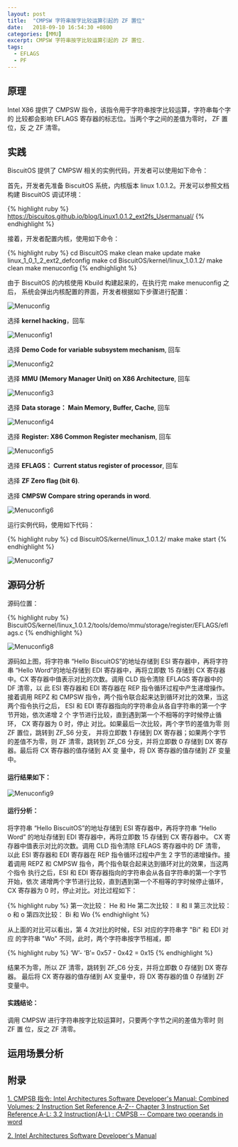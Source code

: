```yaml
---
layout: post
title:  "CMPSW 字符串按字比较运算引起的 ZF 置位"
date:   2018-09-10 16:54:30 +0800
categories: [MMU]
excerpt: CMPSW 字符串按字比较运算引起的 ZF 置位.
tags:
  - EFLAGS
  - PF
---
```


## 原理

Intel X86 提供了 CMPSW 指令，该指令用于字符串按字比较运算，字符串每个字的
比较都会影响 EFLAGS 寄存器的标志位。当两个字之间的差值为零时， ZF 置位，反
之 ZF 清零。

## 实践

BiscuitOS 提供了 CMPSW 相关的实例代码，开发者可以使用如下命令：

首先，开发者先准备 BiscuitOS 系统，内核版本 linux 1.0.1.2。开发可以参照文档
构建 BiscuitOS 调试环境：

{% highlight ruby %}
https://biscuitos.github.io/blog/Linux1.0.1.2_ext2fs_Usermanual/
{% endhighlight %}


接着，开发者配置内核，使用如下命令：

{% highlight ruby %}
cd BiscuitOS
make clean
make update
make linux_1_0_1_2_ext2_defconfig
make
cd BiscuitOS/kernel/linux_1.0.1.2/
make clean
make menuconfig
{% endhighlight %}

由于 BiscuitOS 的内核使用 Kbuild 构建起来的，在执行完 make menuconfig 之后，
系统会弹出内核配置的界面，开发者根据如下步骤进行配置：

![Menuconfig](https://raw.githubusercontent.com/EmulateSpace/PictureSet/master/BiscuitOS/kernel/MMU000003.png)

选择 **kernel hacking**，回车

![Menuconfig1](https://raw.githubusercontent.com/EmulateSpace/PictureSet/master/BiscuitOS/kernel/MMU000004.png)

选择 **Demo Code for variable subsystem mechanism**, 回车

![Menuconfig2](https://raw.githubusercontent.com/EmulateSpace/PictureSet/master/BiscuitOS/kernel/MMU000005.png)

选择 **MMU (Memory Manager Unit) on X86 Architecture**, 回车

![Menuconfig3](https://raw.githubusercontent.com/EmulateSpace/PictureSet/master/BiscuitOS/kernel/MMU000006.png)

选择 **Data storage： Main  Memory, Buffer, Cache**, 回车

![Menuconfig4](https://raw.githubusercontent.com/EmulateSpace/PictureSet/master/BiscuitOS/kernel/MMU000007.png)

选择 **Register: X86 Common Register mechanism**, 回车

![Menuconfig5](https://raw.githubusercontent.com/EmulateSpace/PictureSet/master/BiscuitOS/kernel/MMU000008.png)

选择 **EFLAGS： Current status register of processor**, 回车

选择 **ZF Zero flag (bit 6)**.

选择 **CMPSW   Compare string operands in word**.

![Menuconfig6](https://raw.githubusercontent.com/EmulateSpace/PictureSet/master/BiscuitOS/kernel/MMU000233.png)

运行实例代码，使用如下代码：

{% highlight ruby %}
cd BiscuitOS/kernel/linux_1.0.1.2/
make 
make start
{% endhighlight %}

![Menuconfig7](https://raw.githubusercontent.com/EmulateSpace/PictureSet/master/BiscuitOS/kernel/MMU000234.png)

## 源码分析

源码位置：

{% highlight ruby %}
BiscuitOS/kernel/linux_1.0.1.2/tools/demo/mmu/storage/register/EFLAGS/eflags.c
{% endhighlight %}

![Menuconfig8](https://raw.githubusercontent.com/EmulateSpace/PictureSet/master/BiscuitOS/kernel/MMU000235.png)

源码如上图，将字符串 “Hello BiscuitOS”的地址存储到 ESI 寄存器中，再将字符串 
“Hello Word”的地址存储到 EDI 寄存器中，再将立即数 15 存储到 CX 寄存器中。CX 
寄存器中值表示对比的次数。调用 CLD 指令清除 EFLAGS 寄存器中的 DF 清零，以
此 ESI 寄存器和 EDI 寄存器在 REP 指令循环过程中产生递增操作。接着调用 REPZ 
和 CMPSW 指令，两个指令联合起来达到循环对比的效果，当这两个指令执行之后，
ESI 和 EDI 寄存器指向的字符串会从各自字符串的第一个字节开始，依次递增 2 个
字节进行比较，直到遇到第一个不相等的字时候停止循环， CX 寄存器为 0 时，停止
对比。如果最后一次比较，两个字节的差值为零 则 ZF 置位，跳转到 ZF_S6 分支，
并将立即数 1 存储到 DX 寄存器；如果两个字节的差值不为零，则 ZF 清零，跳转到 
ZF_C6 分支，并将立即数 0 存储到 DX 寄存器。最后将 CX 寄存器的值存储到 AX 变
量中，将 DX 寄存器的值存储到 ZF 变量中。

#### 运行结果如下：

![Menuconfig9](https://raw.githubusercontent.com/EmulateSpace/PictureSet/master/BiscuitOS/kernel/MMU000236.png)

#### 运行分析：

将字符串 “Hello BiscuitOS”的地址存储到 ESI 寄存器中，再将字符串 
“Hello Word” 的地址存储到 EDI 寄存器中，再将立即数 15 存储到 CX 寄存器中。
CX 寄存器中值表示对比的次数。调用 CLD 指令清除 EFLAGS 寄存器中的 DF 清零，
以此 ESI 寄存器和 EDI 寄存器在 REP 指令循环过程中产生 2 字节的递增操作。接
着调用 REPZ 和 CMPSW 指令，两个指令联合起来达到循环对比的效果，当这两个指令
执行之后，ESI 和 EDI 寄存器指向的字符串会从各自字符串的第一个字节开始，依次
递增两个字节进行比较，直到遇到第一个不相等的字时候停止循环， CX 寄存器为 0 
时，停止对比。对比过程如下：

{% highlight ruby %}
第一次比较： He 和 He
第二次比较： ll 和 ll
第三次比较： o  和 o
第四次比较： Bi 和 Wo
{% endhighlight %}

从上面的对比可以看出，第 4 次对比的时候，ESI 对应的字符串字 "Bi" 和 EDI 对应
的字符串 "Wo" 不同，此时，两个字符串按字节相减，即 

{% highlight ruby %}
‘W’- ‘B’= 0x57 - 0x42 = 0x15
{% endhighlight %}

结果不为零，所以 ZF 清零，跳转到 ZF_C6 分支，并将立即数 0 存储到 DX 寄存器。
最后将 CX 寄存器的值存储到 AX 变量中，将 DX 寄存器的值 0 存储到 ZF 变量中。

#### 实践结论：

调用 CMPSW 进行字符串按字比较运算时，只要两个字节之间的差值为零时 则 ZF 置
位，反之 ZF 清零。

## 运用场景分析

## 附录

[1. CMPSB 指令: Intel Architectures Software Developer's Manual: Combined Volumes: 2 Instruction Set Reference,A-Z-- Chapter 3 Instruction Set Reference,A-L: 3.2 Instruction(A-L) : CMPSB -- Compare two operands in word](https://software.intel.com/en-us/articles/intel-sdm)

[2. Intel Architectures Software Developer's Manual](https://github.com/BiscuitOS/Documentation/blob/master/Datasheet/Intel-IA32_DevelopmentManual.pdf)
